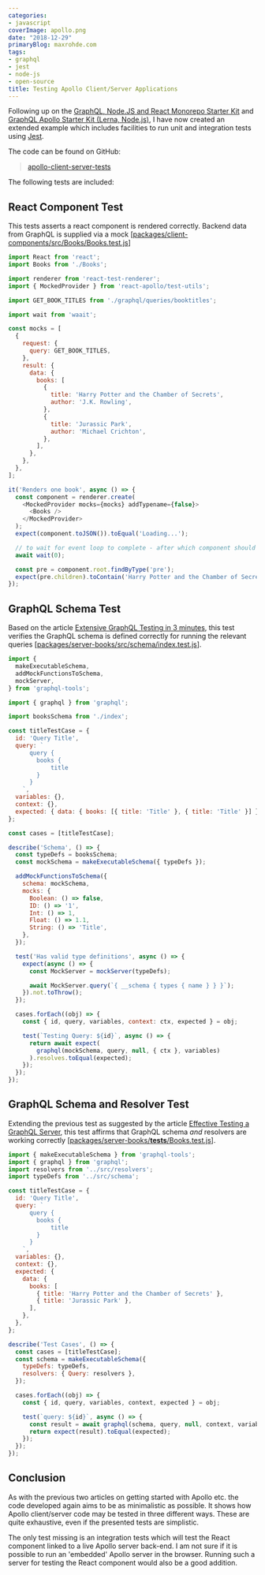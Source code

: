 ```yaml
---
categories:
- javascript
coverImage: apollo.png
date: "2018-12-29"
primaryBlog: maxrohde.com
tags:
- graphql
- jest
- node-js
- open-source
title: Testing Apollo Client/Server Applications
---
```


Following up on the [GraphQL, Node.JS and React Monorepo Starter Kit](https://maxrohde.com/2018/12/27/graphql-node-js-and-react-monorepo-starter-kit/) and [GraphQL Apollo Starter Kit (Lerna, Node.js)](https://maxrohde.com/2018/12/24/graphql-apollo-starter-kit-lerna-node-js/), I have now created an extended example which includes facilities to run unit and integration tests using [Jest](https://jestjs.io/).

The code can be found on GitHub:

> [apollo-client-server-tests](https://github.com/mxro/apollo-client-server-tests#apollo-client-server-tests)

The following tests are included:

## React Component Test

This tests asserts a react component is rendered correctly. Backend data from GraphQL is supplied via a mock \[[packages/client-components/src/Books/Books.test.js](https://github.com/mxro/apollo-client-server-tests/blob/master/packages/client-components/src/Books/Books.test.js)\]

```javascript
import React from 'react';
import Books from './Books';

import renderer from 'react-test-renderer';
import { MockedProvider } from 'react-apollo/test-utils';

import GET_BOOK_TITLES from './graphql/queries/booktitles';

import wait from 'waait';

const mocks = [
  {
    request: {
      query: GET_BOOK_TITLES,
    },
    result: {
      data: {
        books: [
          {
            title: 'Harry Potter and the Chamber of Secrets',
            author: 'J.K. Rowling',
          },
          {
            title: 'Jurassic Park',
            author: 'Michael Crichton',
          },
        ],
      },
    },
  },
];

it('Renders one book', async () => {
  const component = renderer.create(
    <MockedProvider mocks={mocks} addTypename={false}>
      <Books />
    </MockedProvider>
  );
  expect(component.toJSON()).toEqual('Loading...');

  // to wait for event loop to complete - after which component should be loaded
  await wait(0);

  const pre = component.root.findByType('pre');
  expect(pre.children).toContain('Harry Potter and the Chamber of Secrets');
});
```

## GraphQL Schema Test

Based on the article [Extensive GraphQL Testing in 3 minutes](https://hackernoon.com/extensive-graphql-testing-57e8760f1c25), this test verifies the GraphQL schema is defined correctly for running the relevant queries \[[packages/server-books/src/schema/index.test.js](https://github.com/mxro/apollo-client-server-tests/blob/master/packages/server-books/src/schema/index.test.js)\].

```javascript
import {
  makeExecutableSchema,
  addMockFunctionsToSchema,
  mockServer,
} from 'graphql-tools';

import { graphql } from 'graphql';

import booksSchema from './index';

const titleTestCase = {
  id: 'Query Title',
  query: `
      query {
        books {
            title
        }
      }
    `,
  variables: {},
  context: {},
  expected: { data: { books: [{ title: 'Title' }, { title: 'Title' }] } },
};

const cases = [titleTestCase];

describe('Schema', () => {
  const typeDefs = booksSchema;
  const mockSchema = makeExecutableSchema({ typeDefs });

  addMockFunctionsToSchema({
    schema: mockSchema,
    mocks: {
      Boolean: () => false,
      ID: () => '1',
      Int: () => 1,
      Float: () => 1.1,
      String: () => 'Title',
    },
  });

  test('Has valid type definitions', async () => {
    expect(async () => {
      const MockServer = mockServer(typeDefs);

      await MockServer.query(`{ __schema { types { name } } }`);
    }).not.toThrow();
  });

  cases.forEach((obj) => {
    const { id, query, variables, context: ctx, expected } = obj;

    test(`Testing Query: ${id}`, async () => {
      return await expect(
        graphql(mockSchema, query, null, { ctx }, variables)
      ).resolves.toEqual(expected);
    });
  });
});
```

## GraphQL Schema and Resolver Test

Extending the previous test as suggested by the article [Effective Testing a GraphQL Server](https://medium.com/@nzaghini/properly-test-a-graphql-server-d178241464e7), this test affirms that GraphQL schema _and_ resolvers are working correctly \[[packages/server-books/**tests**/Books.test.js](https://github.com/mxro/apollo-client-server-tests/blob/master/packages/server-books/__tests__/Books.test.js)\].

```javascript
import { makeExecutableSchema } from 'graphql-tools';
import { graphql } from 'graphql';
import resolvers from '../src/resolvers';
import typeDefs from '../src/schema';

const titleTestCase = {
  id: 'Query Title',
  query: `
      query {
        books {
            title
        }
      }
    `,
  variables: {},
  context: {},
  expected: {
    data: {
      books: [
        { title: 'Harry Potter and the Chamber of Secrets' },
        { title: 'Jurassic Park' },
      ],
    },
  },
};

describe('Test Cases', () => {
  const cases = [titleTestCase];
  const schema = makeExecutableSchema({
    typeDefs: typeDefs,
    resolvers: { Query: resolvers },
  });

  cases.forEach((obj) => {
    const { id, query, variables, context, expected } = obj;

    test(`query: ${id}`, async () => {
      const result = await graphql(schema, query, null, context, variables);
      return expect(result).toEqual(expected);
    });
  });
});
```

## Conclusion

As with the previous two articles on getting started with Apollo etc. the code developed again aims to be as minimalistic as possible. It shows how Apollo client/server code may be tested in three different ways. These are quite exhaustive, even if the presented tests are simplistic.

The only test missing is an integration tests which will test the React component linked to a live Apollo server back-end. I am not sure if it is possible to run an 'embedded' Apollo server in the browser. Running such a server for testing the React component would also be a good addition.